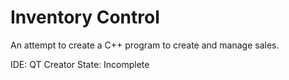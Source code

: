 # Inventory Control
 An attempt to create a C++ program to create and manage sales.
 
 IDE: QT Creator
 State: Incomplete
